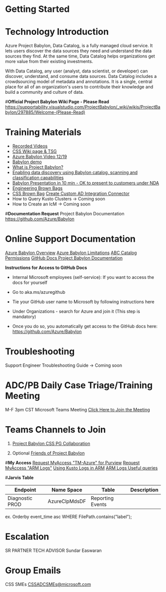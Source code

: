 # Getting Started


# **Technology Introduction**
Azure Project Babylon, Data Catalog, is a fully managed cloud service. It lets users discover the data sources they need and understand the data sources they find. At the same time, Data Catalog helps organizations get more value from their existing investments.

With Data Catalog, any user (analyst, data scientist, or developer) can discover, understand, and consume data sources. Data Catalog includes a crowdsourcing model of metadata and annotations. It is a single, central place for all of an organization's users to contribute their knowledge and build a community and culture of data.

#**Official Project Babylon Wiki Page - Please Read**
https://supportability.visualstudio.com/ProjectBabylon/_wiki/wikis/ProjectBabylon/297885/Welcome-(Please-Read)

# **Training Materials**
- [Recorded Videos](https://supportability.visualstudio.com/ProjectBabylon/_wiki/wikis/ProjectBabylon/355958/Recorded-Sessions)
- [CSS Wiki page & TSG](https://supportability.visualstudio.com/ProjectBabylon/_wiki/wikis/ProjectBabylon/297885/Welcome)
- [Azure Babylon Video 12/19](https://msit.microsoftstream.com/video/dd4a1df3-4a2e-4a7d-aa38-34ff99e92963)
- [Babylon demo](https://nam06.safelinks.protection.outlook.com/?url=https%3A%2F%2Fmsit.microsoftstream.com%2Fvideo%2Fb332a1ff-0400-aa75-8884-f1ea68ead103&data=04%7C01%7CTiffany.Fischer%40microsoft.com%7C0c8ce7c5af14449bd48b08d88006ba6e%7C72f988bf86f141af91ab2d7cd011db47%7C1%7C0%7C637400113678618090%7CUnknown%7CTWFpbGZsb3d8eyJWIjoiMC4wLjAwMDAiLCJQIjoiV2luMzIiLCJBTiI6Ik1haWwiLCJXVCI6Mn0%3D%7C1000&sdata=4uiVbl5Gov4oAWLVBuRplt2AHFtA6OrQNhG9LhXXb%2BA%3D&reserved=0)
- [What is Project Babylon?](https://stackoverflow.microsoft.com/questions/170265/what-is-project-babylon)
- [Enabling data discovery using Babylon catalog, scanning and classification capabilities](https://stackoverflow.microsoft.com/questions/93290/what-is-the-status-of-azure-data-catalog/93291#93291) 
- [Babylon Presentation in 10 min - OK to present to customers under NDA](https://microsoft.sharepoint.com/:p:/t/ProjectBabylon/EdK0yo8dRvxEgRgJogbO8CEBjDNVnSTFhQ7u5cN15yoYeA?e=3hMjfd)
- [Engineering Brown Bags](https://nam06.safelinks.protection.outlook.com/?url=https%3A%2F%2Fteams.microsoft.com%2Fl%2Fchannel%2F19%253A9a0e973781f54c98a5fcc222ffa00ee3%2540thread.tacv2%2Ftab%253A%253A2f77b76b-3130-4ae4-8673-628a1ec8204e%3FgroupId%3D1943848d-4f61-482c-889e-c64a82245fb2%26tenantId%3D72f988bf-86f1-41af-91ab-2d7cd011db47&data=04%7C01%7CTiffany.Fischer%40microsoft.com%7C416947bb465741e0937008d880210028%7C72f988bf86f141af91ab2d7cd011db47%7C1%7C0%7C637400226672952824%7CUnknown%7CTWFpbGZsb3d8eyJWIjoiMC4wLjAwMDAiLCJQIjoiV2luMzIiLCJBTiI6Ik1haWwiLCJXVCI6Mn0%3D%7C1000&sdata=%2Btk36ByF5cPznP53c0aoKIfdGGu461xspIcOo9PCvPA%3D&reserved=0)
- [CSS Brown Bag](https://nam06.safelinks.protection.outlook.com/?url=https%3A%2F%2Fteams.microsoft.com%2Fl%2Fchannel%2F19%253A9a0e973781f54c98a5fcc222ffa00ee3%2540thread.tacv2%2Ftab%253A%253Ad7578343-7139-49de-803f-57b76945c4b4%3FgroupId%3D1943848d-4f61-482c-889e-c64a82245fb2%26tenantId%3D72f988bf-86f1-41af-91ab-2d7cd011db47&data=04%7C01%7CTiffany.Fischer%40microsoft.com%7C416947bb465741e0937008d880210028%7C72f988bf86f141af91ab2d7cd011db47%7C1%7C0%7C637400226672952824%7CUnknown%7CTWFpbGZsb3d8eyJWIjoiMC4wLjAwMDAiLCJQIjoiV2luMzIiLCJBTiI6Ik1haWwiLCJXVCI6Mn0%3D%7C1000&sdata=sNokKQDxVugNKPA8n87COjP3Y04d6OWRVqzpLhQUQR8%3D&reserved=0)
[Create Custom AD Integration Connector](https://msit.microsoftstream.com/video/1b61a1ff-0400-8385-3797-f1eae2ff066d)
- How to Query Kusto Clusters -> Coming soon
- How to Create an IcM -> Coming soon

#**Documentation Request**
Project Babylon Documentation
https://github.com/Azure/Babylon


# **Online Support Documentation**
[Azure Babylon Overview](https://review.docs.microsoft.com/en-us/pdfs/overview?branch=master)
[Azure Babylon Limitations](https://review.docs.microsoft.com/en-us/pdfs/product-limitations?branch=master)
[ABC Catalog Permissions](https://review.docs.microsoft.com/en-us/pdfs/catalog-permissions?branch=master)
[GitHub Docs Project Babylon Documentation](https://github.com/Azure/Babylon) 
 
**Instructions for Access to GitHub Docs** 

- Internal Microsoft employees (self-service):  If you want to access the docs for yourself 

- Go to aka.ms/azuregithub  

- Tie your GitHub user name to Microsoft by following instructions here 

- Under Organizations - search for Azure and join it (This step is mandatory)  

- Once you do so, you automatically get access to the GitHub docs here: https://github.com/Azure/Babylon 

 

 

# **Troubleshooting**
Support Engineer Troubleshooting Guide -> Coming soon

# **ADC/PB Daily Case Triage/Training Meeting**
M-F 3pm CST Microsoft Teams Meeting
[Click Here to Join the Meeting](https://teams.microsoft.com/l/meetup-join/19%3ameeting_OTBiNWU4OGQtZmViNC00NzNmLWFlZTMtNzNlZmViZTliNDJl%40thread.v2/0?context=%7b%22Tid%22%3a%2272f988bf-86f1-41af-91ab-2d7cd011db47%22%2c%22Oid%22%3a%22360e5ec4-f6ed-4352-8919-83bdca7326d2%22%7d)

# **Teams Channels to Join**
1) [Project Babylon CSS PG Collaboration](https://teams.microsoft.com/l/team/19%3a9a0e973781f54c98a5fcc222ffa00ee3%40thread.tacv2/conversations?groupId=1943848d-4f61-482c-889e-c64a82245fb2&tenantId=72f988bf-86f1-41af-91ab-2d7cd011db47)

2) Optional [Friends of Project Babylon](https://teams.microsoft.com/l/team/19%3a55a61c23d3074b57a080dd4c44c9dcf5%40thread.tacv2/conversations?groupId=3cd47d55-5a9c-49c8-a74c-c9962366b752&tenantId=72f988bf-86f1-41af-91ab-2d7cd011db47 )

#**My Access**
[Request MyAccess "TM-Azure" for Purview](https://myaccess/identityiq/home.jsf)
[Request MyAccess "ARM Logs"](https://myaccess/identityiq/home.jsf) 
[Using Kusto Logs in ARM](https://armwiki.azurewebsites.net/troubleshooting/kusto/getting_access.html?q=kusto)
[ARM Logs Useful queries](https://armwiki.azurewebsites.net/troubleshooting/kusto/useful_queries.html) 

#**Jarvis Table**

| Endpoint | Name Space | Table | Description |
|--|--|--|--|
| Diagnostic PROD | AzureClpMdsDF |Reporting Events||
ex. Orderby event_time asc WHERE FilePath.contains("label");

# **Escalation**
SR PARTNER TECH ADVISOR Sundar Easwaran

# **Group Emails**
CSS SMEs  CSSADCSMEs@microsoft.com


